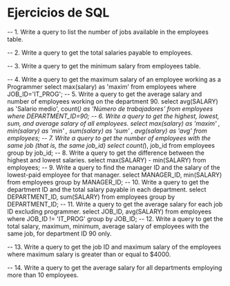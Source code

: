 # Ejercicios de SQL



-- 1. Write a query to list the number of jobs available in the employees table.

-- 2. Write a query to get the total salaries payable to employees.

-- 3. Write a query to get the minimum salary from employees table. 

-- 4. Write a query to get the maximum salary of an employee working as a Programmer
select max(salary) as 'maxim'
from employees
where JOB_ID='IT_PROG';
-- 5. Write a query to get the average salary and number of employees working on the department 90.
select avg(SALARY) as 'Salario medio',
count(*) as 'Número de trabajadores'
from employees
where DEPARTMENT_ID=90;
-- 6. Write a query to get the highest, lowest, sum, and average salary of all employees.
select max(salary) as 'maxim' ,
min(salary) as 'min' ,
sum(salary) as 'sum' ,
avg(salary) as 'avg'
from employees;
-- 7. Write a query to get the number of employees with the same job (that is, the same job_id)
select count(*), job_id
from employees
group by job_id;
-- 8. Write a query to get the difference between the highest and lowest salaries.
select max(SALARY) - min(SALARY)
from employees;
-- 9. Write a query to find the manager ID and the salary of the lowest-paid employee for that manager.
select MANAGER_ID, min(SALARY)
from employees
group by MANAGER_ID;
-- 10. Write a query to get the department ID and the total salary payable in each department.
select DEPARTMENT_ID, sum(SALARY)
from employees
group by DEPARTMENT_ID;
-- 11. Write a query to get the average salary for each job ID excluding programmer.
select JOB_ID, avg(SALARY)
from employees
where JOB_ID != 'IT_PROG'
group by JOB_ID;
-- 12. Write a query to get the total salary, maximum, minimum, average salary of employees with the same job, for department ID 90 only.

-- 13. Write a query to get the job ID and maximum salary of the employees where maximum salary is greater than or equal to $4000.

-- 14. Write a query to get the average salary for all departments employing more than 10 employees.



